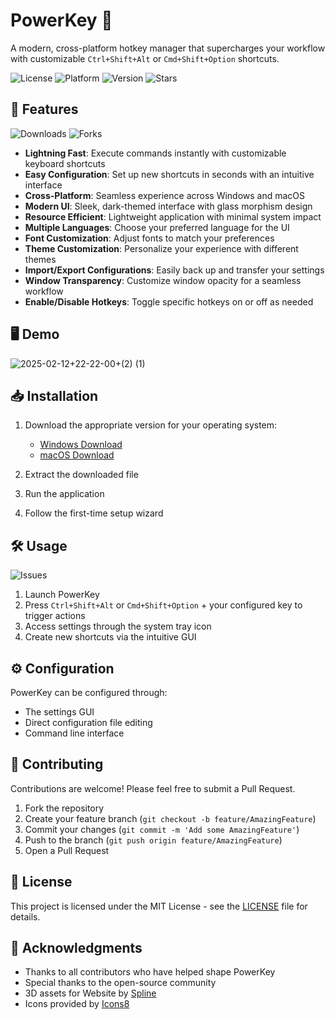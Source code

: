 # PowerKey 🎯

A modern, cross-platform hotkey manager that supercharges your workflow with customizable `Ctrl+Shift+Alt` or `Cmd+Shift+Option` shortcuts.

![License](https://img.shields.io/badge/license-MIT-blue.svg)
![Platform](https://img.shields.io/badge/platform-Windows%20%7C%20macOS-lightgrey.svg)
![Version](https://img.shields.io/badge/version-1.4.1-green.svg)
![Stars](https://img.shields.io/github/stars/MxpleSticks/PowerKey.svg?style=social)

## 🚀 Features

![Downloads](https://img.shields.io/github/downloads/MxpleSticks/PowerKey/total.svg)
![Forks](https://img.shields.io/github/forks/MxpleSticks/PowerKey.svg?style=social)

- **Lightning Fast**: Execute commands instantly with customizable keyboard shortcuts
- **Easy Configuration**: Set up new shortcuts in seconds with an intuitive interface
- **Cross-Platform**: Seamless experience across Windows and macOS
- **Modern UI**: Sleek, dark-themed interface with glass morphism design
- **Resource Efficient**: Lightweight application with minimal system impact
- **Multiple Languages**: Choose your preferred language for the UI
- **Font Customization**: Adjust fonts to match your preferences
- **Theme Customization**: Personalize your experience with different themes
- **Import/Export Configurations**: Easily back up and transfer your settings
- **Window Transparency**: Customize window opacity for a seamless workflow
- **Enable/Disable Hotkeys**: Toggle specific hotkeys on or off as needed

## 🖥️ Demo

![2025-02-12+22-22-00+(2) (1)](https://github.com/user-attachments/assets/d060f068-ddaa-454e-8a27-a78a81594daa)

## 📥 Installation

1. Download the appropriate version for your operating system:
   - [Windows Download](https://github.com/user-attachments/files/18792306/PowerKeyV1.2.zip)
   - [macOS Download](https://github.com/user-attachments/files/18777350/macsuperkey.zip)

2. Extract the downloaded file
3. Run the application
4. Follow the first-time setup wizard

## 🛠️ Usage

![Issues](https://img.shields.io/github/issues/MxpleSticks/PowerKey.svg)

1. Launch PowerKey
2. Press `Ctrl+Shift+Alt` or `Cmd+Shift+Option` + your configured key to trigger actions
3. Access settings through the system tray icon
4. Create new shortcuts via the intuitive GUI

## ⚙️ Configuration

PowerKey can be configured through:
- The settings GUI
- Direct configuration file editing
- Command line interface

## 🤝 Contributing

Contributions are welcome! Please feel free to submit a Pull Request.

1. Fork the repository
2. Create your feature branch (`git checkout -b feature/AmazingFeature`)
3. Commit your changes (`git commit -m 'Add some AmazingFeature'`)
4. Push to the branch (`git push origin feature/AmazingFeature`)
5. Open a Pull Request

## 📝 License

This project is licensed under the MIT License - see the [LICENSE](LICENSE) file for details.

## 🙏 Acknowledgments

- Thanks to all contributors who have helped shape PowerKey
- Special thanks to the open-source community
- 3D assets for Website by [Spline](https://spline.design/)
- Icons provided by [Icons8](https://icons8.com/)

